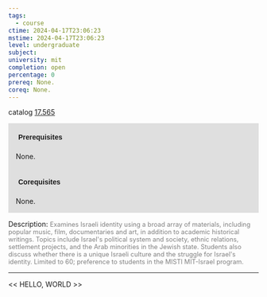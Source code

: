 ```yaml
---
tags:
  - course
ctime: 2024-04-17T23:06:23
mstime: 2024-04-17T23:06:23
level: undergraduate
subject: 
university: mit
completion: open
percentage: 0
prereq: None.
coreq: None.
---
```


catalog [17.565](http://student.mit.edu/catalog/m17b.html#17.565)

<span style="display: block; padding: 15px; background-color: rgb(100, 100, 100, 0.2);"><font id="m_prereq1622_0" style="display: block; font-family: Arial, sans-serif; font-weight: bold; padding: 5px">Prerequisites</font><br><span id="prereq1622_0">None.</span></span>
<span style="display: block; padding: 15px; background-color: rgb(100, 100, 100, 0.2);"><font id="m_coreq1622_0" style="display: block; font-family: Arial, sans-serif; font-weight: bold; padding: 5px">Corequisites</font><br><span id="coreq1622_0">None.</span></span>

<font style="">Description:</font>
<font style="color: grey; font-size: 0.8rem;">Examines Israeli identity using a broad array of materials, including popular music, film, documentaries and art, in addition to academic historical writings. Topics include Israel's political system and society, ethnic relations, settlement projects, and the Arab  minorities in the Jewish state. Students also discuss whether there is a unique Israeli culture and the struggle for Israel's identity. Limited to 60; preference to students in the MISTI MIT-Israel program.</font>



---

<< HELLO, WORLD >>
